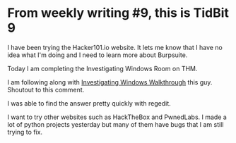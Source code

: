# From weekly writing #9, this is TidBit 9

I have been trying the Hacker101.io website. It lets me know that I have no idea what I'm doing and I need to learn more about Burpsuite. 

Today I am completing the Investigating Windows Room on THM. 
 

I am following along with [Investigating Windows Walkthrough](https://www.youtube.com/watch?v=s6bt835oZrA) this guy. 
Shoutout to this comment.
 
I was able to find the answer pretty quickly with regedit. 

I want to try other websites such as HackTheBox and PwnedLabs. 
I made a lot of python projects yesterday but many of them have bugs that I am still trying to fix.

